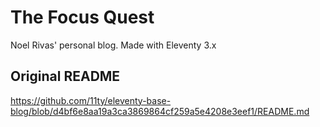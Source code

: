 # The Focus Quest

Noel Rivas' personal blog. Made with Eleventy 3.x

## Original README

https://github.com/11ty/eleventy-base-blog/blob/d4bf6e8aa19a3ca3869864cf259a5e4208e3eef1/README.md